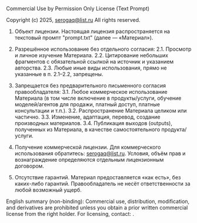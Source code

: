 Commercial Use by Permission Only License (Text Prompt)

Copyright (c) 2025, serogaq@list.ru
All rights reserved.

1. Объект лицензии. Настоящая лицензия распространяется на текстовый промпт
   "prompt.txt" (далее — «Материал»).

2. Разрешённое использование без отдельного согласия:
   2.1. Просмотр и личное изучение Материала.
   2.2. Цитирование небольших фрагментов с обязательной ссылкой на источник и указанием авторства.
   2.3. Любые иные виды использования, прямо не указанные в п. 2.1–2.2, запрещены.

3. Запрещается без предварительного письменного согласия правообладателя:
   3.1. Любое коммерческое использование Материала (в том числе включение в продукты/услуги,
        обучение моделей/агентов для продажи, платный доступ, платные консультации и т.п.).
   3.2. Распространение Материала целиком или частично.
   3.3. Изменение, адаптация, перевод, создание производных материалов.
   3.4. Публикация выходов (outputs), полученных из Материала, в качестве самостоятельного продукта/услуги.

4. Получение коммерческой лицензии.
   Для коммерческого использования обратитесь: serogaq@list.ru.
   Условия, объём прав и вознаграждение определяются отдельным лицензионным договором.

5. Отсутствие гарантий.
   Материал предоставляется «как есть», без каких-либо гарантий. Правообладатель не несёт
   ответственности за любой возможный ущерб.

English summary (non-binding):
Commercial use, distribution, modification, and derivatives are prohibited unless you obtain
a prior written commercial license from the right holder. For licensing, contact: <contacts>.
